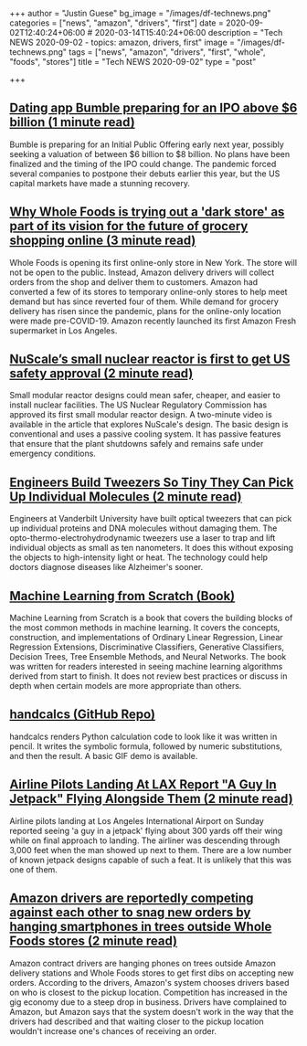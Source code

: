 +++
author = "Justin Guese"
bg_image = "/images/df-technews.png"
categories = ["news", "amazon", "drivers", "first"]
date = 2020-09-02T12:40:24+06:00 # 2020-03-14T15:40:24+06:00
description = "Tech NEWS 2020-09-02 - topics: amazon, drivers, first"
image = "/images/df-technews.png"
tags = ["news", "amazon", "drivers", "first", "whole", "foods", "stores"]
title = "Tech NEWS 2020-09-02"
type = "post"

+++

## [Dating app Bumble preparing for an IPO above $6 billion (1 minute read)](https://www.reuters.com/article/us-bumble-ipo-idUSKBN25S6ET/1/010001744e4b92e4-9cf1b887-49b1-4bbe-89ad-a746332bdfad-000000/Hnv5wsCA55nUHS_MNoo4-ScrRRxlwFbpKSzvkRdTEBg=156)

Bumble is preparing for an Initial Public Offering early next year, possibly seeking a valuation of between $6 billion to $8 billion. No plans have been finalized and the timing of the IPO could change. The pandemic forced several companies to postpone their debuts earlier this year, but the US capital markets have made a stunning recovery.

## [Why Whole Foods is trying out a 'dark store' as part of its vision for the future of grocery shopping online (3 minute read)](https://www.usatoday.com/story/money/food/2020/09/01/amazon-store-whole-foods-online-groceries-orders-coronavirus/5677610002//1/010001744e4b92e4-9cf1b887-49b1-4bbe-89ad-a746332bdfad-000000/gDF3mXsF_RlpuVSiE4vJvyOOvclTUvygDw7jlc296yo=156)

Whole Foods is opening its first online-only store in New York. The store will not be open to the public. Instead, Amazon delivery drivers will collect orders from the shop and deliver them to customers. Amazon had converted a few of its stores to temporary online-only stores to help meet demand but has since reverted four of them. While demand for grocery delivery has risen since the pandemic, plans for the online-only location were made pre-COVID-19. Amazon recently launched its first Amazon Fresh supermarket in Los Angeles.

## [NuScale’s small nuclear reactor is first to get US safety approval (2 minute read)](https://arstechnica.com/science/2020/09/first-modular-nuclear-reactor-design-certified-in-the-us//1/010001744e4b92e4-9cf1b887-49b1-4bbe-89ad-a746332bdfad-000000/fr9lGb3t5VZvgqV5V28oEu9ByOuKg8T1TVMD4e2wkrY=156)

Small modular reactor designs could mean safer, cheaper, and easier to install nuclear facilities. The US Nuclear Regulatory Commission has approved its first small modular reactor design. A two-minute video is available in the article that explores NuScale's design. The basic design is conventional and uses a passive cooling system. It has passive features that ensure that the plant shutdowns safely and remains safe under emergency conditions.

## [Engineers Build Tweezers So Tiny They Can Pick Up Individual Molecules (2 minute read)](https://futurism.com/the-byte/tweezers-pick-individual-molecules/1/010001744e4b92e4-9cf1b887-49b1-4bbe-89ad-a746332bdfad-000000/te-v0dCXbt5PJAIsy74wUmCTAUPeELgq6IFRozAxB3Q=156)

Engineers at Vanderbilt University have built optical tweezers that can pick up individual proteins and DNA molecules without damaging them. The opto-thermo-electrohydrodynamic tweezers use a laser to trap and lift individual objects as small as ten nanometers. It does this without exposing the objects to high-intensity light or heat. The technology could help doctors diagnose diseases like Alzheimer's sooner.

## [Machine Learning from Scratch (Book)](https://dafriedman97.github.io/mlbook/content/introduction.html/1/010001744e4b92e4-9cf1b887-49b1-4bbe-89ad-a746332bdfad-000000/8k7tE9TWrCfehgeIcGMeJdVOVjD4vcA6SAybCFiFzeo=156)

Machine Learning from Scratch is a book that covers the building blocks of the most common methods in machine learning. It covers the concepts, construction, and implementations of Ordinary Linear Regression, Linear Regression Extensions, Discriminative Classifiers, Generative Classifiers, Decision Trees, Tree Ensemble Methods, and Neural Networks. The book was written for readers interested in seeing machine learning algorithms derived from start to finish. It does not review best practices or discuss in depth when certain models are more appropriate than others.

## [handcalcs (GitHub Repo)](https://github.com/connorferster/handcalcs/1/010001744e4b92e4-9cf1b887-49b1-4bbe-89ad-a746332bdfad-000000/gHtf3k1PKrDANNb9NAcKw0glphpWZLWfOztRtybrt-s=156)

handcalcs renders Python calculation code to look like it was written in pencil. It writes the symbolic formula, followed by numeric substitutions, and then the result. A basic GIF demo is available.

## [Airline Pilots Landing At LAX Report "A Guy In Jetpack" Flying Alongside Them (2 minute read)](https://www.thedrive.com/the-war-zone/36096/airline-pilots-landing-at-lax-report-a-guy-in-jetpack-flying-alongside-them-on/1/010001744e4b92e4-9cf1b887-49b1-4bbe-89ad-a746332bdfad-000000/Z0nfsteVYQU6M4ICbiVPpyaVc3Ea9hrWxD87BJ_WmOY=156)

Airline pilots landing at Los Angeles International Airport on Sunday reported seeing 'a guy in a jetpack' flying about 300 yards off their wing while on final approach to landing. The airliner was descending through 3,000 feet when the man showed up next to them. There are a low number of known jetpack designs capable of such a feat. It is unlikely that this was one of them.

## [Amazon drivers are reportedly competing against each other to snag new orders by hanging smartphones in trees outside Whole Foods stores (2 minute read)](https://www.businessinsider.com/amazon-drivers-whole-foods-deliveries-hang-phones-in-trees-2020-9/1/010001744e4b92e4-9cf1b887-49b1-4bbe-89ad-a746332bdfad-000000/npqfwpybQ95mP-hyDhAvamrgMyrD8eaIpYEt7Go_1W8=156)

Amazon contract drivers are hanging phones on trees outside Amazon delivery stations and Whole Foods stores to get first dibs on accepting new orders. According to the drivers, Amazon's system chooses drivers based on who is closest to the pickup location. Competition has increased in the gig economy due to a steep drop in business. Drivers have complained to Amazon, but Amazon says that the system doesn't work in the way that the drivers had described and that waiting closer to the pickup location wouldn't increase one's chances of receiving an order.

